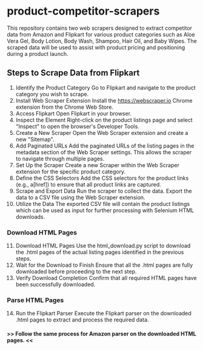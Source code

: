 # product-competitor-scrapers
This repository contains two web scrapers designed to extract competitor data from Amazon and Flipkart for various product categories such as Aloe Vera Gel, Body Lotion, Body Wash, Shampoo, Hair Oil, and Baby Wipes. The scraped data will be used to assist with product pricing and positioning during a product launch.

## Steps to Scrape Data from Flipkart
1. Identify the Product Category
Go to Flipkart and navigate to the product category you wish to scrape.
2. Install Web Scraper Extension
Install the https://webscraper.io Chrome extension from the Chrome Web Store.
3. Access Flipkart
Open Flipkart in your browser.
4. Inspect the Element
Right-click on the product listings page and select "Inspect" to open the browser's Developer Tools.
5. Create a New Scraper
Open the Web Scraper extension and create a new "Sitemap".
6. Add Paginated URLs
Add the paginated URLs of the listing pages in the metadata section of the Web Scraper settings. This allows the scraper to navigate through multiple pages.
7. Set Up the Scraper
Create a new Scraper within the Web Scraper extension for the specific product category.
8. Define the CSS Selectors
Add the CSS selectors for the product links (e.g., a[href]) to ensure that all product links are captured.
9. Scrape and Export Data
Run the scraper to collect the data. Export the data to a CSV file using the Web Scraper extension.
10. Utilize the Data
The exported CSV file will contain the product listings which can be used as input for further processing with Selenium HTML downloads.

### Download HTML Pages
11. Download HTML Pages
Use the html_download.py script to download the .html pages of the actual listing pages identified in the previous steps.
12. Wait for the Download to Finish
Ensure that all the .html pages are fully downloaded before proceeding to the next step.
13. Verify Download Completion
Confirm that all required HTML pages have been successfully downloaded.
### Parse HTML Pages
14. Run the Flipkart Parser
Execute the Flipkart parser on the downloaded .html pages to extract and process the required data.

#### >> Follow the same process for Amazon parser on the downloaded HTML pages. <<
